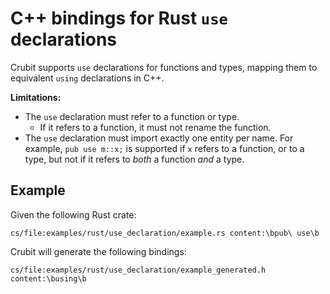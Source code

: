 # C++ bindings for Rust `use` declarations

Crubit supports `use` declarations for functions and types, mapping them to
equivalent `using` declarations in C++.

**Limitations:**

*   The `use` declaration must refer to a function or type.
    *   If it refers to a function, it must not rename the function.
*   The `use` declaration must import exactly one entity per name. For example,
    `pub use m::x;` is supported if `x` refers to a function, or to a type, but
    not if it refers to *both* a function *and* a type.

## Example

Given the following Rust crate:

```live-snippet
cs/file:examples/rust/use_declaration/example.rs content:\bpub\ use\b
```

Crubit will generate the following bindings:

```live-snippet
cs/file:examples/rust/use_declaration/example_generated.h content:\busing\b
```
